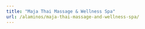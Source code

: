 ```yaml
---
title: "Maja Thai Massage & Wellness Spa"
url: /alaminos/maja-thai-massage-and-wellness-spa/
---
```

